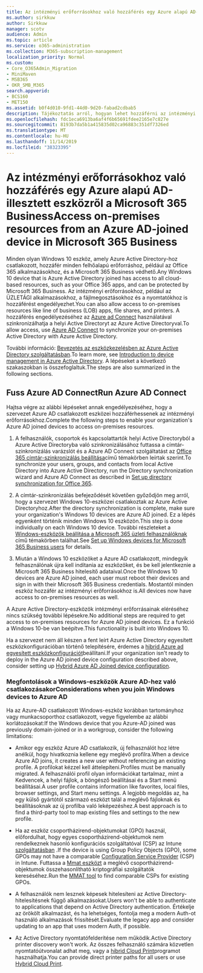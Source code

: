 ```yaml
---
title: Az intézményi erőforrásokhoz való hozzáférés egy Azure alapú AD-illesztett eszközről a Microsoft 365 Business
ms.author: sirkkuw
author: Sirkkuw
manager: scotv
audience: Admin
ms.topic: article
ms.service: o365-administration
ms.collection: M365-subscription-management
localization_priority: Normal
ms.custom:
- Core_O365Admin_Migration
- MiniMaven
- MSB365
- OKR_SMB_M365
search.appverid:
- BCS160
- MET150
ms.assetid: b0f4d010-9fd1-44d0-9d20-fabad2cdbab5
description: Tájékoztatás arról, hogyan lehet hozzáférni az intézményi erőforrásokhoz, például az üzleti alkalmazások, a fájlmegosztások és a nyomtatók eléréséhez egy Azure Active Directory-hoz csatlakozott a Windows 10 eszközhöz.
ms.openlocfilehash: fdc1eca6913ba6af4f6b65691fdee2165e7c827e
ms.sourcegitcommit: 8193b7da5b1a415835d02ca96883c351df7326ed
ms.translationtype: MT
ms.contentlocale: hu-HU
ms.lasthandoff: 11/14/2019
ms.locfileid: "38323395"
---
```

# <a name="access-on-premises-resources-from-an-azure-ad-joined-device-in-microsoft-365-business"></a><span data-ttu-id="a7f1e-103">Az intézményi erőforrásokhoz való hozzáférés egy Azure alapú AD-illesztett eszközről a Microsoft 365 Business</span><span class="sxs-lookup"><span data-stu-id="a7f1e-103">Access on-premises resources from an Azure AD-joined device in Microsoft 365 Business</span></span>

<span data-ttu-id="a7f1e-104">Minden olyan Windows 10 eszköz, amely Azure Active Directory-hoz csatlakozott, hozzáfér minden felhőalapú erőforráshoz, például az Office 365 alkalmazásokhoz, és a Microsoft 365 Business védhető.</span><span class="sxs-lookup"><span data-stu-id="a7f1e-104">Any Windows 10 device that is Azure Active Directory joined has access to all cloud-based resources, such as your Office 365 apps, and can be protected by Microsoft 365 Business.</span></span> <span data-ttu-id="a7f1e-105">Az intézményi erőforrásokhoz, például az ÜZLETÁGI alkalmazásokhoz, a fájlmegosztásokhoz és a nyomtatókhoz is hozzáférést engedélyezhet.</span><span class="sxs-lookup"><span data-stu-id="a7f1e-105">You can also allow access to on-premises resources like line of business (LOB) apps, file shares, and printers.</span></span> <span data-ttu-id="a7f1e-106">A hozzáférés engedélyezéséhez az [Azure ad Connect](https://docs.microsoft.com/azure/active-directory/connect/active-directory-aadconnect) használatával szinkronizálhatja a helyi Active Directoryt az Azure Active Directoryval.</span><span class="sxs-lookup"><span data-stu-id="a7f1e-106">To allow access, use [Azure AD Connect](https://docs.microsoft.com/azure/active-directory/connect/active-directory-aadconnect) to synchronize your on-premises Active Directory with Azure Active Directory.</span></span> 

<span data-ttu-id="a7f1e-107">További információ: [Bevezetés az eszközkezelésben az Azure Active Directory szolgáltatásban](https://docs.microsoft.com/azure/active-directory/device-management-introduction).</span><span class="sxs-lookup"><span data-stu-id="a7f1e-107">To learn more, see [Introduction to device management in Azure Active Directory](https://docs.microsoft.com/azure/active-directory/device-management-introduction).</span></span>
<span data-ttu-id="a7f1e-108">A lépéseket a következő szakaszokban is összefoglaltuk.</span><span class="sxs-lookup"><span data-stu-id="a7f1e-108">The steps are also summarized in the following sections.</span></span>

## <a name="run-azure-ad-connect"></a><span data-ttu-id="a7f1e-109">Fuss Azure AD Connect</span><span class="sxs-lookup"><span data-stu-id="a7f1e-109">Run Azure AD Connect</span></span>

<span data-ttu-id="a7f1e-110">Hajtsa végre az alábbi lépéseket annak engedélyezéséhez, hogy a szervezet Azure AD csatlakozott eszközei hozzáférhessenek az intézményi erőforrásokhoz.</span><span class="sxs-lookup"><span data-stu-id="a7f1e-110">Complete the following steps to enable your organization's Azure AD joined devices to access on-premises resources.</span></span>
  
1. <span data-ttu-id="a7f1e-111">A felhasználók, csoportok és kapcsolattartók helyi Active Directoryból a Azure Active Directoryba való szinkronizálásához futtassa a címtár-szinkronizálás varázslót és a Azure AD Connect szolgáltatást az [Office 365 címtár-szinkronizálás beállítása](https://support.office.com/article/1b3b5318-6977-42ed-b5c7-96fa74b08846)című témakörben leírtak szerint.</span><span class="sxs-lookup"><span data-stu-id="a7f1e-111">To synchronize your users, groups, and contacts from local Active Directory into Azure Active Directory, run the Directory synchronization wizard and Azure AD Connect as described in [Set up directory synchronization for Office 365](https://support.office.com/article/1b3b5318-6977-42ed-b5c7-96fa74b08846).</span></span>
    
2. <span data-ttu-id="a7f1e-112">A címtár-szinkronizálás befejeződését követően győződjön meg arról, hogy a szervezet Windows 10-eszközei csatlakoztak az Azure Active Directoryhoz.</span><span class="sxs-lookup"><span data-stu-id="a7f1e-112">After the directory synchronization is complete, make sure your organization's Windows 10 devices are Azure AD joined.</span></span> <span data-ttu-id="a7f1e-113">Ez a lépés egyenként történik minden Windows 10 eszközön.</span><span class="sxs-lookup"><span data-stu-id="a7f1e-113">This step is done individually on each Windows 10 device.</span></span> <span data-ttu-id="a7f1e-114">További részleteket a [Windows-eszközök beállítása a Microsoft 365 üzleti felhasználóknak](set-up-windows-devices.md) című témakörben találhat.</span><span class="sxs-lookup"><span data-stu-id="a7f1e-114">See [Set up Windows devices for Microsoft 365 Business users](set-up-windows-devices.md) for details.</span></span> 
    
3. <span data-ttu-id="a7f1e-115">Miután a Windows 10 eszközöket a Azure AD csatlakozott, mindegyik felhasználónak újra kell indítania az eszközöket, és be kell jelentkeznie a Microsoft 365 Business hitelesítő adataival.</span><span class="sxs-lookup"><span data-stu-id="a7f1e-115">Once the Windows 10 devices are Azure AD joined, each user must reboot their devices and sign in with their Microsoft 365 Business credentials.</span></span> <span data-ttu-id="a7f1e-116">Mostantól minden eszköz hozzáfér az intézményi erőforrásokhoz is.</span><span class="sxs-lookup"><span data-stu-id="a7f1e-116">All devices now have access to on-premises resources as well.</span></span>
    
<span data-ttu-id="a7f1e-117">A Azure Active Directory-eszközök intézményi erőforrásainak eléréséhez nincs szükség további lépésekre.</span><span class="sxs-lookup"><span data-stu-id="a7f1e-117">No additional steps are required to get access to on-premises resources for Azure AD joined devices.</span></span> <span data-ttu-id="a7f1e-118">Ez a funkció a Windows 10-be van beépítve.</span><span class="sxs-lookup"><span data-stu-id="a7f1e-118">This functionality is built into Windows 10.</span></span> 
  
<span data-ttu-id="a7f1e-119">Ha a szervezet nem áll készen a fent leírt Azure Active Directory egyesített eszközkonfigurációban történő telepítésére, érdemes a [hibrid Azure ad egyesített eszközkonfigurációt](manage-windows-devices.md)beállítani.</span><span class="sxs-lookup"><span data-stu-id="a7f1e-119">If your organization isn't ready to deploy in the Azure AD joined device configuration described above, consider setting up [Hybrid Azure AD Joined device configuration](manage-windows-devices.md).</span></span>
  
### <a name="considerations-when-you-join-windows-devices-to-azure-ad"></a><span data-ttu-id="a7f1e-120">Megfontolások a Windows-eszközök Azure AD-hez való csatlakozásakor</span><span class="sxs-lookup"><span data-stu-id="a7f1e-120">Considerations when you join Windows devices to Azure AD</span></span>

<span data-ttu-id="a7f1e-121">Ha az Azure-AD csatlakozott Windows-eszköz korábban tartományhoz vagy munkacsoporthoz csatlakozott, vegye figyelembe az alábbi korlátozásokat:</span><span class="sxs-lookup"><span data-stu-id="a7f1e-121">If the Windows device that you Azure-AD joined was previously domain-joined or in a workgroup, consider the following limitations:</span></span>
  
- <span data-ttu-id="a7f1e-122">Amikor egy eszköz Azure AD csatlakozik, új felhasználót hoz létre anélkül, hogy hivatkoznia kellene egy meglévő profilra.</span><span class="sxs-lookup"><span data-stu-id="a7f1e-122">When a device Azure AD joins, it creates a new user without referencing an existing profile.</span></span> <span data-ttu-id="a7f1e-123">A profilokat kézzel kell áttelepíteni.</span><span class="sxs-lookup"><span data-stu-id="a7f1e-123">Profiles must be manually migrated.</span></span> <span data-ttu-id="a7f1e-124">A felhasználói profil olyan információkat tartalmaz, mint a Kedvencek, a helyi fájlok, a böngésző beállításai és a Start menü beállításai.</span><span class="sxs-lookup"><span data-stu-id="a7f1e-124">A user profile contains information like favorites, local files, browser settings, and Start menu settings.</span></span> <span data-ttu-id="a7f1e-125">A legjobb megoldás az, ha egy külső gyártótól származó eszközt talál a meglévő fájloknak és beállításoknak az új profilba való leképezéshez.</span><span class="sxs-lookup"><span data-stu-id="a7f1e-125">A best approach is to find a third-party tool to map existing files and settings to the new profile.</span></span>

- <span data-ttu-id="a7f1e-126">Ha az eszköz csoportházirend-objektumokat (GPO) használ, előfordulhat, hogy egyes csoportházirend-objektumok nem rendelkeznek hasonló konfigurációs szolgáltatóval (CSP) az Intune [szolgáltatásban](https://docs.microsoft.com/windows/configuration/provisioning-packages/how-it-pros-can-use-configuration-service-providers) .</span><span class="sxs-lookup"><span data-stu-id="a7f1e-126">If the device is using Group Policy Objects (GPO), some GPOs may not have a comparable [Configuration Service Provider](https://docs.microsoft.com/windows/configuration/provisioning-packages/how-it-pros-can-use-configuration-service-providers) (CSP) in Intune.</span></span> <span data-ttu-id="a7f1e-127">Futtassa a [Mmat eszközt](https://www.microsoft.com/download/details.aspx?id=45520) a meglévő csoportházirend-objektumok összehasonlítható kriptográfiai szolgáltatók kereséséhez.</span><span class="sxs-lookup"><span data-stu-id="a7f1e-127">Run the [MMAT tool](https://www.microsoft.com/download/details.aspx?id=45520) to find comparable CSPs for existing GPOs.</span></span>

- <span data-ttu-id="a7f1e-128">A felhasználók nem lesznek képesek hitelesíteni az Active Directory-hitelesítésnek függő alkalmazásokat.</span><span class="sxs-lookup"><span data-stu-id="a7f1e-128">Users won't be able to authenticate to applications that depend on Active Directory authentication.</span></span> <span data-ttu-id="a7f1e-129">Értékelje az örökölt alkalmazást, és ha lehetséges, fontolja meg a modern Auth-ot használó alkalmazások frissítését.</span><span class="sxs-lookup"><span data-stu-id="a7f1e-129">Evaluate the legacy app and consider updating to an app that uses modern Auth, if possible.</span></span>

- <span data-ttu-id="a7f1e-130">Az Active Directory nyomtatófelderítése nem működik.</span><span class="sxs-lookup"><span data-stu-id="a7f1e-130">Active Directory printer discovery won't work.</span></span> <span data-ttu-id="a7f1e-131">Az összes felhasználó számára közvetlen nyomtatóútvonalat adhat meg, vagy a [hibrid Cloud Print](https://docs.microsoft.com/windows-server/administration/hybrid-cloud-print/hybrid-cloud-print-deploy)programot használhatja.</span><span class="sxs-lookup"><span data-stu-id="a7f1e-131">You can provide direct printer paths for all users or use [Hybrid Cloud Print](https://docs.microsoft.com/windows-server/administration/hybrid-cloud-print/hybrid-cloud-print-deploy).</span></span>
